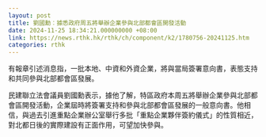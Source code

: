 ```yaml
---
layout: post
title: 劉國勳︰據悉政府周五將舉辦企業參與北部都會區開發活動
date: 2024-11-25 18:34:21.000000000 +08:00
link: https://news.rthk.hk/rthk/ch/component/k2/1780756-20241125.htm
categories: rthk
---
```


有報章引述消息指，一批本地、中資和外資企業，將與當局簽署意向書，表態支持和共同參與北部都會區發展。

民建聯立法會議員劉國勳表示，據他了解，特區政府本周五將舉辦企業參與北部都會區開發活動，企業屆時將簽署支持和參與北部都會區發展的一般意向書。他相信，與過去引進重點企業辦公室舉行多批「重點企業夥伴簽約儀式」的性質相近，對北都日後的實際建設有正面作用，可望加快參與。
